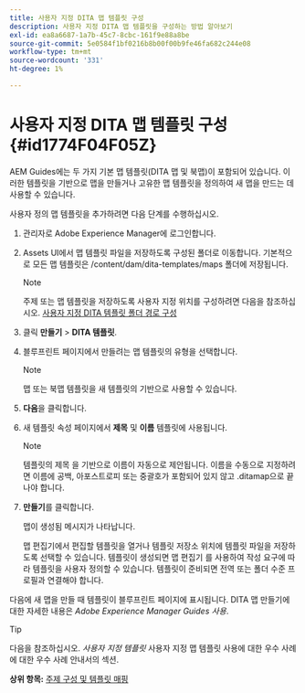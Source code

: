 ```yaml
---
title: 사용자 지정 DITA 맵 템플릿 구성
description: 사용자 지정 DITA 맵 템플릿을 구성하는 방법 알아보기
exl-id: ea8a6687-1a7b-45c7-8cbc-161f9e88a8be
source-git-commit: 5e0584f1bf0216b8b00f00b9fe46fa682c244e08
workflow-type: tm+mt
source-wordcount: '331'
ht-degree: 1%

---
```


# 사용자 지정 DITA 맵 템플릿 구성 {#id1774F04F05Z}

AEM Guides에는 두 가지 기본 맵 템플릿(DITA 맵 및 북맵)이 포함되어 있습니다. 이러한 템플릿을 기반으로 맵을 만들거나 고유한 맵 템플릿을 정의하여 새 맵을 만드는 데 사용할 수 있습니다.

사용자 정의 맵 템플릿을 추가하려면 다음 단계를 수행하십시오.

1. 관리자로 Adobe Experience Manager에 로그인합니다.

1. Assets UI에서 맵 템플릿 파일을 저장하도록 구성된 폴더로 이동합니다. 기본적으로 모든 맵 템플릿은 /content/dam/dita-templates/maps 폴더에 저장됩니다.

   >[!NOTE]
   >
   > 주제 또는 맵 템플릿을 저장하도록 사용자 지정 위치를 구성하려면 다음을 참조하십시오. [사용자 지정 DITA 템플릿 폴더 경로 구성](conf-template-tags-custom-dita-topic-template.md#id191LCF0095Z)

1. 클릭 **만들기** \> **DITA 템플릿**.

1. 블루프린트 페이지에서 만들려는 맵 템플릿의 유형을 선택합니다.

   >[!NOTE]
   >
   > 맵 또는 북맵 템플릿을 새 템플릿의 기반으로 사용할 수 있습니다.

1. **다음**&#x200B;을 클릭합니다.

1. 새 템플릿 속성 페이지에서 **제목** 및 **이름** 템플릿에 사용됩니다.

   >[!NOTE]
   >
   > 템플릿의 제목 을 기반으로 이름이 자동으로 제안됩니다. 이름을 수동으로 지정하려면 이름에 공백, 아포스트로피 또는 중괄호가 포함되어 있지 않고 .ditamap으로 끝나야 합니다.

1. **만들기**&#x200B;를 클릭합니다.

   맵이 생성됨 메시지가 나타납니다.

   맵 편집기에서 편집할 템플릿을 열거나 템플릿 저장소 위치에 템플릿 파일을 저장하도록 선택할 수 있습니다. 템플릿이 생성되면 맵 편집기 를 사용하여 작성 요구에 따라 템플릿을 사용자 정의할 수 있습니다. 템플릿이 준비되면 전역 또는 폴더 수준 프로필과 연결해야 합니다.


다음에 새 맵을 만들 때 템플릿이 블루프린트 페이지에 표시됩니다. DITA 맵 만들기에 대한 자세한 내용은 *Adobe Experience Manager Guides 사용*.

>[!TIP]
>
> 다음을 참조하십시오. *사용자 지정 템플릿* 사용자 지정 맵 템플릿 사용에 대한 우수 사례에 대한 우수 사례 안내서의 섹션.

**상위 항목:** [주제 구성 및 템플릿 매핑](conf-template-tags.md)
